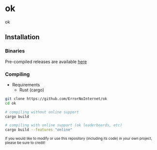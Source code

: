 # ok
ok

## Installation
### Binaries
Pre-compiled releases are available [here](https://github.com/ErrorNoInternet/ok/releases)

### Compiling
- Requirements
  - Rust (cargo)

```sh
git clone https://github.com/ErrorNoInternet/ok
cd ok

# compiling without online support
cargo build

# compiling with online support (ok leaderboards, etc)
cargo build --features "online"
```

<sub>If you would like to modify or use this repository (including its code) in your own project, please be sure to credit!</sub>

